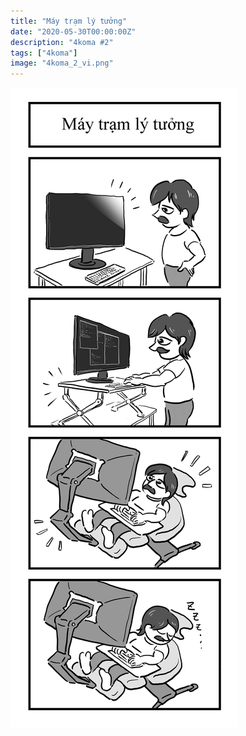 ```yaml
---
title: "Máy trạm lý tưởng"
date: "2020-05-30T00:00:00Z"
description: "4koma #2"
tags: ["4koma"]
image: "4koma_2_vi.png"
---
```


![](./4koma_2_vi.png)
